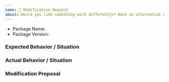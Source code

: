 ```yaml
---
name: 🔧 Modification Request
about: Would you like something work differently? Have an alternative approach? This is the template for you.
---
```


<!--
  ⚡️ katchow! We 💛 issues.

  Please - do not - remove this template.
  Please - do not - skip or remove parts of this template.
  Or your issue may be closed.
-->

- Package Name: <!-- the package(s) this issue is about -->
- Package Version:

### Expected Behavior / Situation

### Actual Behavior / Situation

### Modification Proposal
